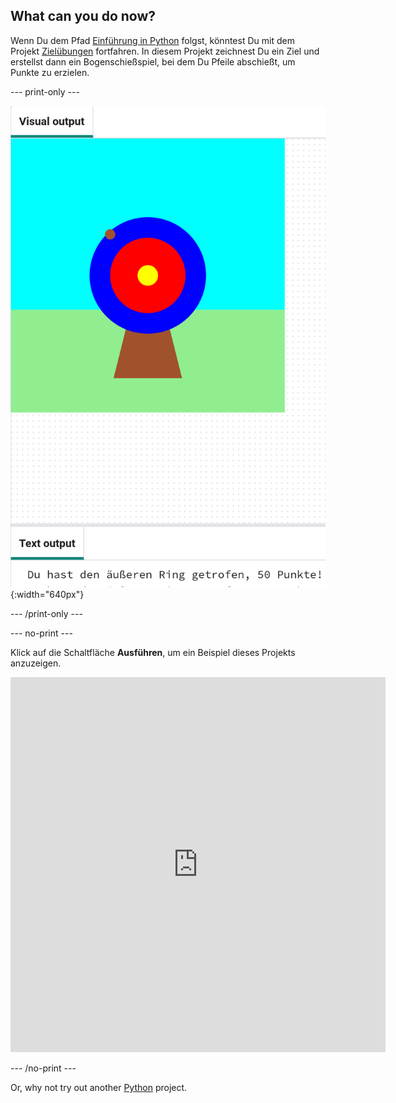 ## What can you do now?

Wenn Du dem Pfad [Einführung in Python](https://projects.raspberrypi.org/en/raspberrypi/python-intro) folgst, könntest Du mit dem Projekt [Zielübungen](https://projects.raspberrypi.org/en/projects/target-practice) fortfahren. In diesem Projekt zeichnest Du ein Ziel und erstellst dann ein Bogenschießspiel, bei dem Du Pfeile abschießt, um Punkte zu erzielen.

--- print-only ---

![Ein Bogenschießziel mit einem Trefferpunkt am äußeren Kreis. Der Text „Du hast den äußeren Kreis getroffen, 50 Punkte!“ wird darunter angezeigt](images/blue-points.png){:width="640px"}

--- /print-only ---

--- no-print ---

Klick auf die Schaltfläche **Ausführen**, um ein Beispiel dieses Projekts anzuzeigen.

<iframe src="https://editor.raspberrypi.org/en/embed/viewer/target-practice-solution" width="600" height="600" frameborder="0" marginwidth="0" marginheight="0" allowfullscreen>
</iframe>

--- /no-print ---

Or, why not try out another [Python](https://projects.raspberrypi.org/en/projects?software%5B%5D=python) project.

